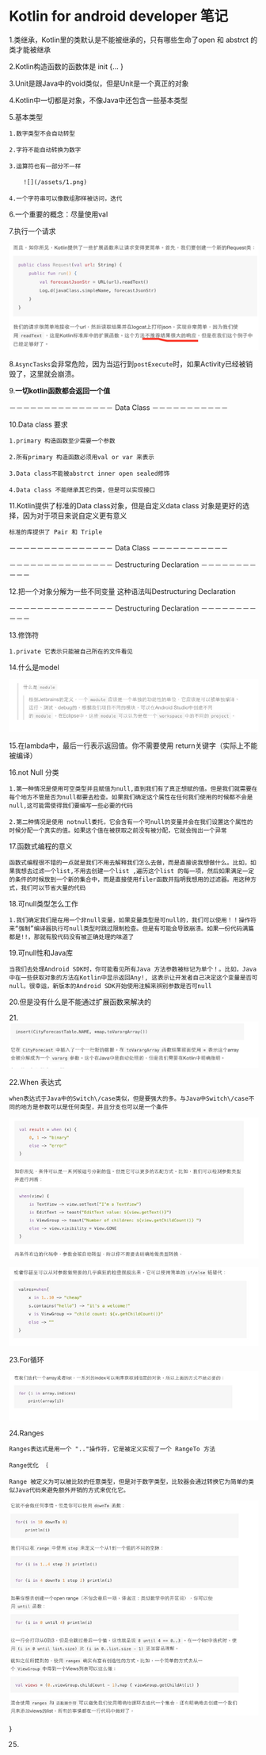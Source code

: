 # Kotlin for android developer 笔记

1.类继承，Kotlin里的类默认是不能被继承的，只有哪些生命了open 和 abstrct 的类才能被继承

2.Kotlin构造函数的函数体是  init {... }

3.Unit是跟Java中的void类似，但是Unit是一个真正的对象

4.Kotlin中一切都是对象，不像Java中还包含一些基本类型

5.基本类型

```
1.数字类型不会自动转型

2.字符不能自动转换为数字

3.运算符也有一部分不一样

    ![](/assets/1.png)

4.一个字符串可以像数组那样被访问，迭代
```

6.一个重要的概念：尽量使用val

7.执行一个请求

![](/assets/2.png)

8.`AsyncTasks`会非常危险，因为当运行到`postExecute`时，如果Activity已经被销毁了，这里就会崩溃。

9.**一切kotlin函数都会返回一个值**

－－－－－－－－－－－－－－－ Data Class  －－－－－－－－－－－

10.Data class 要求

```
1.primary 构造函数至少需要一个参数

2.所有primary 构造函数必须用val or var 来表示

3.Data class不能被abstrct inner open sealed修饰

4.Data class 不能继承其它的类，但是可以实现接口
```

11.Kotlin提供了标准的Data class对象，但是自定义data class 对象是更好的选择，因为对于项目来说自定义更有意义

```
标准的库提供了 Pair 和 Triple
```

－－－－－－－－－－－－－－－ Data Class －－－－－－－－－－－

－－－－－－－－－－－－－－－ Destructuring Declaration －－－－－－－－－－－

12.把一个对象分解为一些不同变量 这种语法叫Destructuring Declaration

－－－－－－－－－－－－－－－ Destructuring Declaration －－－－－－－－－－－

13.修饰符

```
1.private 它表示只能被自己所在的文件看见
```

14.什么是model

![](/assets/3.png)

15.在lambda中，最后一行表示返回值。你不需要使用 return关键字（实际上不能被编译）

16.not Null 分类

```
1.第一种情况是使用可空类型并且赋值为null,直到我们有了真正想赋的值。但是我们就需要在每个地方不管是否为null都要去检查。如果我们确定这个属性在任何我们使用的时候都不会是null,这可能需使得我们要编写一些必要的代码

2.第二种情况是使用 notnull委托，它会含有一个可null的变量并会在我们设置这个属性的时候分配一个真实的值。如果这个值在被获取之前没有被分配，它就会抛出一个异常
```

17.函数式编程的意义

```
函数式编程很不错的一点就是我们不用去解释我们怎么去做，而是直接说我想做什么。比如，如果我想去过滤一个list,不用去创建一个list ,遍历这个list 的每一项，然后如果满足一定的条件的时候放到一个新的集合中，而是直接使用filer函数并指明我想用的过滤器。用这种方式，我们可以节省大量的代码
```

18.可null类型怎么工作

```
1.我们确定我们是在用一个非null变量，如果变量类型是可null的，我们可以使用！！操作符来“强制”编译器执行可null类型时跳过限制检查。但是有可能会导致崩溃。如果一份代码满篇都是!!，那就有股代码没有被正确处理的味道了
```

19.可null性和Java库

```
当我们去处理Android SDK时，你可能看见所有Java 方法参数被标记为单个！。比如，Java中在一些获取对象的方法在Kotlin中显示返回Any!, 这表示让开发者自己决定这个变量是否可null。很幸运，新版本的Android SDK开始使用注解来辨别参数是否可null
```

20.但是没有什么是不能通过扩展函数来解决的

21.![](/assets/4.png)

22.When 表达式

```
when表达式于Java中的Switch\/case类似，但是要强大的多。与Java中Switch\/case不同的地方是参数可以是任何类型，并且分支也可以是一个条件
```

![](/assets/5.png)

![](/assets/6.png)

23.For循环

![](/assets/7.png)

24.Ranges

    Ranges表达式是用一个 ".."操作符，它是被定义实现了一个 RangeTo 方法

    Range优化 ｛

    Range 被定义为可以被比较的任意类型，但是对于数字类型，比较器会通过转换它为简单的类似Java代码来避免额外开销的方式来优化它。

![](/assets/8.png)

｝

25.

